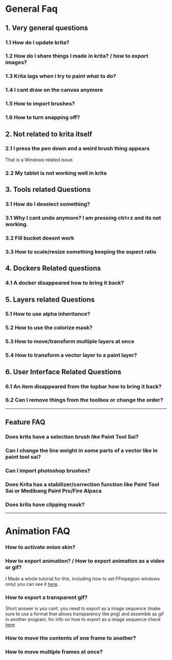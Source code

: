 # General Faq

## 1. Very general questions
### 1.1 How do I update krita?

### 1.2 How do I share things I made in krita? / how to export images?

### 1.3 Krita lags when i try to paint what to do?

### 1.4 I cant draw on the canvas anymore

### 1.5 How to import brushes?

### 1.6 How to turn snapping off?

## 2. Not related to krita itself

### 2.1 I press the pen down and a weird brush thing appears
That is a Windows related issue.

### 2.2 My tablet is not working well in krita


## 3. Tools related Questions

### 3.1 How do I deselect something?

### 3.1 Why I cant undo anymore? I am pressing ctrl+z and its not working.

### 3.2 Fill bucket doesnt work

### 3.3 How to scale/resize something keeping the aspect ratio



## 4. Dockers Related questions

### 4.1 A docker disappeared how to bring it back?



## 5. Layers related Questions

### 5.1 How to use alpha inheritance?

### 5.2 How to use the colorize mask?

### 5.3 How to move/transform multiple layers at once

### 5.4 How to transform a vector layer to a paint layer?


## 6. User Interface Related Questions

### 6.1 An item disappeared from the topbar how to bring it back?

### 6.2 Can I remove things from the toolbox or change the order?


---
## Feature FAQ

### Does krita have a selection brush like Paint Tool Sai?

### Can I change the line weight in some parts of a vector like in paint tool sai?

### Can I import photoshop brushes?

### Does Krita has a stabilizer/correction function like Paint Tool Sai or Medibang Paint Pro/Fire Alpaca

### Does krita have clipping mask?

---
# Animation FAQ

### How to activate onion skin?


### How to export animation? / How to export animation as a video or gif?
I Made a whole tutorial for this, including how to set FFmpeg(on windows only) you can see it [here](../tutorials/ffmpeg_krita_windows.md) .

### How to export a transparent gif?
Short answer is you cant. you need to export as a image sequence (make sure to use a format that allows transparency like png) and assemble as gif in another program, for info on how to export as a image sequence check [here](../tutorials/ffmpeg_krita_windows.md) 

### How to move the contents of one frame to another?

### How to move multiple frames at once?

